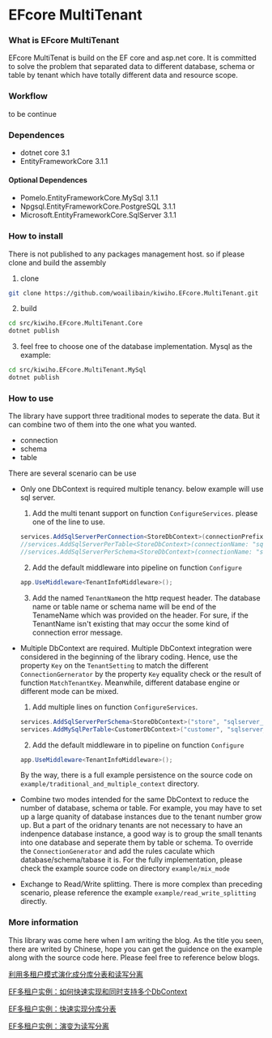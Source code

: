 # EFcore MultiTenant

### What is EFcore MultiTenant
EFcore MultiTenat is build on the EF core and asp.net core.
It is committed to solve the problem that separated data to different database, schema or table by tenant which have totally different data and resource scope. 

### Workflow

to be continue

### Dependences
- dotnet core 3.1
- EntityFrameworkCore 3.1.1
#### Optional Dependences
- Pomelo.EntityFrameworkCore.MySql 3.1.1
- Npgsql.EntityFrameworkCore.PostgreSQL 3.1.1
- Microsoft.EntityFrameworkCore.SqlServer 3.1.1

### How to install
There is not published to any packages management host.
so if please clone and build the assembly 

1. clone 
``` bash
git clone https://github.com/woailibain/kiwiho.EFcore.MultiTenant.git
```
2. build
``` bash
cd src/kiwiho.EFcore.MultiTenant.Core
dotnet publish
```
3. feel free to choose one of the database implementation.
Mysql as the example:
``` bash
cd src/kiwiho.EFcore.MultiTenant.MySql
dotnet publish
```


### How to use
The library have support three traditional modes to seperate the data. But it can combine two of them into the one what you wanted.
  - connection
  - schema
  - table

There are several scenario can be use
- Only one DbContext is required multiple tenancy.
below example will use sql server.
    1. Add the multi tenant support on function ```ConfigureServices```.
    please one of the line to use.
    ``` C#
    services.AddSqlServerPerConnection<StoreDbContext>(connectionPrefix: "sqlserver_");
    //services.AddSqlServerPerTable<StoreDbContext>(connectionName: "sqlserver_default");
    //services.AddSqlServerPerSchema<StoreDbContext>(connectionName: "sqlserver_default");
    ```
    2. Add the default middleware into pipeline on function ```Configure```
    ``` C#
    app.UseMiddleware<TenantInfoMiddleware>();
    ```
    3. Add the named ```TenantName```on the http request header.
    The database name or table name or schema name will be end of the TenameName which was provided on the header.
    For sure, if the TenantName isn't existing that may occur the some kind of connection error message.

- Multiple DbContext are required.
Multiple DbContext integration were considered in the beginning of the library coding. Hence, use the property ```Key``` on the ```TenantSetting``` to match the different ```ConnectionGernerator``` by the property ```Key``` equality check or the result of function ```MatchTenantKey```.
Meanwhile, different database engine or different mode can be mixed. 
    1. Add multiple lines on function ```ConfigureServices```.
    ``` C#
    services.AddSqlServerPerSchema<StoreDbContext>("store", "sqlserver_default");
    services.AddMySqlPerTable<CustomerDbContext>("customer", "sqlserver_default");
    ```
    2. Add the default middleware in to pipeline on function ```Configure```
    ``` C#
    app.UseMiddleware<TenantInfoMiddleware>();
    ```
    By the way, there is a full example persistence on the source code on ```example/traditional_and_multiple_context``` directory. 

- Combine two modes intended for the same DbContext to reduce the number of database, schema or table. For example, you may have to set up a large quanity of database instances due to the tenant number grow up. But a part of the oridnary tenants are not necessary to have an indenpence database instance, a good way is to group the small tenants into one database and seperate them by table or schema.
To override the ```ConnectionGenerator``` and add the rules caculate which database/schema/tabase it is. For the fully implementation, please check the example source code on directory ```example/mix_mode```

- Exchange to Read/Write splitting.
There is more complex than preceding scenario, please reference the example ```example/read_write_splitting``` directly.

### More information
This library was come here when I am writing the blog.
As the title you seen, there are writed by Chinese, hope you can get the guidence on the example along with the source code here.
Please feel free to reference below blogs.

[利用多租户模式演化成分库分表和读写分离](https://www.cnblogs.com/woailibian/p/12391163.html)

[EF多租户实例：如何快速实现和同时支持多个DbContext](https://www.cnblogs.com/woailibian/p/12464858.html)

[EF多租户实例：快速实现分库分表](https://www.cnblogs.com/woailibian/p/12632019.html)

[EF多租户实例：演变为读写分离](https://www.cnblogs.com/woailibian/p/12773998.html)